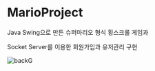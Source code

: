 # MarioProject

Java Swing으로 만든 슈퍼마리오 형식 횡스크롤 게임과

Socket Server를 이용한 회원가입과 유저관리 구현

![backG](https://user-images.githubusercontent.com/66513003/114681283-f47d7180-9d48-11eb-9d33-fceb8cf4965f.gif)

